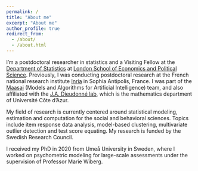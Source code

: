 ```yaml
---
permalink: /
title: "About me"
excerpt: "About me"
author_profile: true
redirect_from: 
  - /about/
  - /about.html
---
```


I’m a postdoctoral researcher in statistics and a Visiting Fellow at the [Department of Statistics](https://www.lse.ac.uk/statistics) at [London School of Economics and Political Science](https://www.lse.ac.uk/). Previously, I was conducting postdoctoral research at the French national research institute [Inria](https://inria.fr/en) in Sophia Antipolis, France. I was part of the [Maasai](https://team.inria.fr/maasai/) (Models and Algorithms for Artificial Intelligence) team, and also affiliated with the [J.A. Dieudonné lab](https://math.unice.fr/laboratoire/pr%C3%A9sentation-du-laboratoire.html), which is the mathematics department of Université Côte d’Azur.

My field of research is currently centered around statistical modeling, estimation and computation for the social and behavioral sciences. Topics include item response data analysis, model-based clustering, multivariate outlier detection and test score equating. My research is funded by the Swedish Research Council.

I received my PhD in 2020 from Umeå University in Sweden, where I worked on psychometric modeling for large-scale assessments under the supervision of Professor Marie Wiberg.





